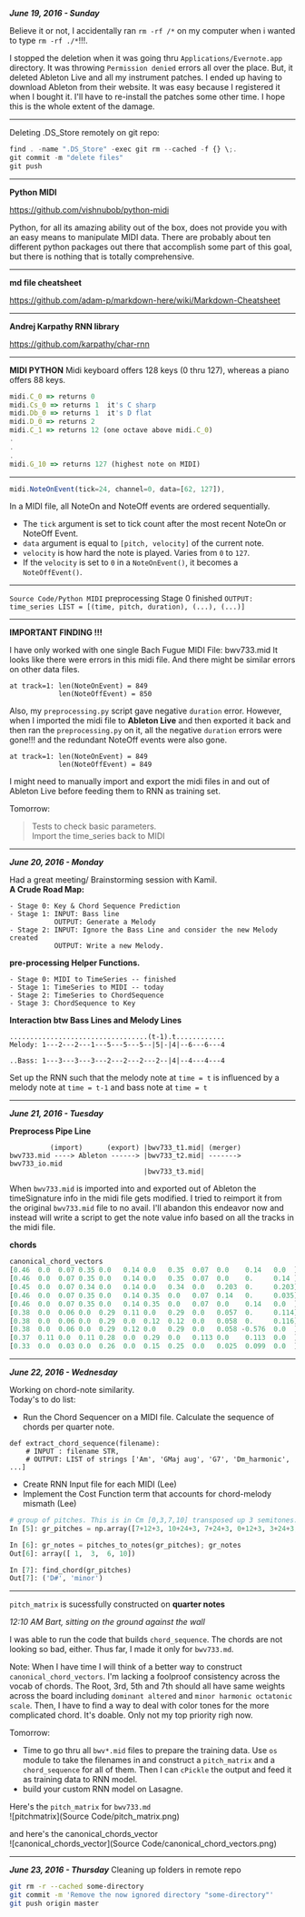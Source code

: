 ***June 19, 2016 - Sunday***

Believe it or not, I accidentally ran `rm -rf /*` on my computer when i wanted to type  `rm -rf ./*`!!!.

I stopped the deletion  when it was going thru `Applications/Evernote.app` directory. It was throwing `Permission denied` errors all over the place. But, it deleted Ableton Live and all my instrument patches. I ended up having to download Ableton from their website. It was easy because I registered it when I bought it. I'll have to re-install the patches some other time. I hope this is the whole extent of the damage.

---
Deleting .DS_Store remotely on git repo:
```javascript
find . -name ".DS_Store" -exec git rm --cached -f {} \;.
git commit -m "delete files"
git push
```
---
**Python MIDI**

https://github.com/vishnubob/python-midi

Python, for all its amazing ability out of the box, does not provide you with an easy means to manipulate MIDI data. There are probably about ten different python packages out there that accomplish some part of this goal, but there is nothing that is totally comprehensive.

---
**md file cheatsheet**

https://github.com/adam-p/markdown-here/wiki/Markdown-Cheatsheet

---
**Andrej Karpathy RNN library**

https://github.com/karpathy/char-rnn

---
**MIDI PYTHON**
Midi keyboard offers 128 keys (0 thru 127), whereas a piano offers 88 keys.

```javascript
midi.C_0 => returns 0
midi.Cs_0 => returns 1  it's C sharp
midi.Db_0 => returns 1  it's D flat
midi.D_0 => returns 2
midi.C_1 => returns 12 (one octave above midi.C_0)
.
.
.
midi.G_10 => returns 127 (highest note on MIDI)
```
- - - - - - 

```javascript
midi.NoteOnEvent(tick=24, channel=0, data=[62, 127]),
```

In a MIDI file, all NoteOn and NoteOff events are ordered sequentially. 
* The `tick` argument is set to tick count after the most recent NoteOn or NoteOff Event. 
* `data` argument is equal to `[pitch, velocity]` of the current note. 
* `velocity` is how hard the note is played. Varies from `0` to `127`.
* If the `velocity` is set to `0` in a `NoteOnEvent()`, it becomes a `NoteOffEvent()`. 

---
`Source Code/Python MIDI`
preprocessing Stage 0 finished
`OUTPUT: time_series LIST = [(time, pitch, duration), (...), (...)]`

--- 
**IMPORTANT FINDING !!!**

I have only worked with one single Bach Fugue MIDI File: bwv733.mid
It looks like there were errors in this midi file. And there might be similar errors on other data files.
```
at track=1: len(NoteOnEvent) = 849
            len(NoteOffEvent) = 850
```
Also, my `preprocessing.py` script gave negative `duration` error. 
However, when I imported the midi file to **Ableton Live** and then exported it back and then ran the `preprocessing.py` on it, all the negative `duration` errors were gone!!! and the redundant NoteOff events were also gone. 
```
at track=1: len(NoteOnEvent) = 849
            len(NoteOffEvent) = 849
```

I might need to manually import and export the midi files in and out of Ableton Live before feeding them to RNN as training set. 

Tomorrow:  
> Tests to check basic parameters.  
> Import the time_series back to MIDI 

---

***June 20, 2016 - Monday***

Had a great meeting/ Brainstorming session with Kamil.  
**A Crude Road Map:**
``` 
- Stage 0: Key & Chord Sequence Prediction
- Stage 1: INPUT: Bass line
           OUTPUT: Generate a Melody
- Stage 2: INPUT: Ignore the Bass Line and consider the new Melody created
           OUTPUT: Write a new Melody.
```


**pre-processing Helper Functions.**
```
- Stage 0: MIDI to TimeSeries -- finished
- Stage 1: TimeSeries to MIDI -- today
- Stage 2: TimeSeries to ChordSequence
- Stage 3: ChordSequence to Key
```
**Interaction btw Bass Lines and Melody Lines**
```
..................................(t-1).t............
Melody: 1---2---2---1---5---5---5--|5|-|4|--6---6---4

..Bass: 1---3---3---3---2---2---2---2--|4|--4---4---4
```

Set up the RNN such that the melody note at `time = t` is influenced by a melody note at `time = t-1` and bass note at `time = t`

---

***June 21, 2016 - Tuesday***


**Preprocess Pipe Line**
```
          (import)      (export) |bwv733_t1.mid| (merger)
bwv733.mid ----> Ableton ------> |bwv733_t2.mid| -------> bwv733_io.mid
                                 |bwv733_t3.mid|
```
When `bwv733.mid` is imported into and exported out of Ableton the timeSignature info in the midi file gets modified. I tried to reimport it from the original `bwv733.mid` file to no avail. 
I'll abandon this endeavor now and instead will write a script to get the note value info based on all the tracks in the midi file. 

**chords**
```javascript
canonical_chord_vectors
[0.46  0.0  0.07 0.35 0.0   0.14 0.0   0.35  0.07  0.0    0.14   0.0  ] minor
[0.46  0.0  0.07 0.35 0.0   0.14 0.0   0.35  0.07  0.0    0.     0.14 ] minor_harmonic
[0.45  0.0  0.07 0.34 0.0   0.14 0.0   0.34  0.0   0.203  0.     0.203] minor_melodic
[0.46  0.0  0.07 0.35 0.0   0.14 0.35  0.0   0.07  0.14   0.     0.035] minor_diminished
[0.46  0.0  0.07 0.35 0.0   0.14 0.35  0.0   0.07  0.0    0.14   0.0  ] minor_half_diminished
[0.38  0.0  0.06 0.0  0.29  0.11 0.0   0.29  0.0   0.057  0.     0.114] major
[0.38  0.0  0.06 0.0  0.29  0.0  0.12  0.12  0.0   0.058  0.     0.116] major_augmented
[0.38  0.0  0.06 0.0  0.29  0.12 0.0   0.29  0.0   0.058 -0.576  0.0  ] dominant
[0.37  0.11 0.0  0.11 0.28  0.0  0.29  0.0   0.113 0.0    0.113  0.0  ] dominant_altered
[0.33  0.0  0.03 0.0  0.26  0.0  0.15  0.25  0.0   0.025  0.099  0.0  ] dominant_sharp_11

```

---

***June 22, 2016 - Wednesday***

Working on chord-note similarity.  
Today's to do list:

*  Run the Chord Sequencer on a MIDI file. Calculate the sequence of chords per quarter note. 
```
def extract_chord_sequence(filename):
	# INPUT : filename STR, 
	# OUTPUT: LIST of strings ['Am', 'GMaj aug', 'G7', 'Dm_harmonic', ...]
```
*  Create RNN Input file for each MIDI (Lee)
*  Implement the Cost Function term that accounts for chord-melody mismath (Lee)

```python
# group of pitches. This is in Cm [0,3,7,10] transposed up 3 semitones.
In [5]: gr_pitches = np.array([7+12+3, 10+24+3, 7+24+3, 0+12+3, 3+24+3, 3+24+3, 0+36+3])

In [6]: gr_notes = pitches_to_notes(gr_pitches); gr_notes
Out[6]: array([ 1,  3,  6, 10])

In [7]: find_chord(gr_pitches)
Out[7]: ('D#', 'minor')
```

---

`pitch_matrix` is sucessfully constructed on **quarter notes**


*12:10 AM Bart, sitting on the ground against the wall*

I was able to run the code that builds 
`chord_sequence`. The chords are not looking so bad, either. 
Thus far, I made it only for `bwv733.md`. 

Note: When I have time I will think of a better way to construct 
`canonical_chord_vectors`. I'm lacking a foolproof consistency across 
the vocab of chords. The Root, 3rd, 5th and 7th should all have same 
weights across the board including `dominant altered` and
`minor harmonic octatonic scale`. Then, I have to find a way
to deal with color tones for the more complicated chord. It's doable. Only not my top priority righ now.

Tomorrow:  

* Time to go thru all `bwv*.mid` files to prepare the training data. 
Use `os` module to take the filenames in and construct a `pitch_matrix` 
and a `chord_sequence` for all of them. Then I can `cPickle` the output and feed it as training data to RNN model. 
* build your custom RNN model on Lasagne.

Here's the `pitch_matrix` for `bwv733.md`  
![pitchmatrix](Source Code/pitch_matrix.png)  


and here's the canonical_chords_vector  
![canonical_chords_vector](Source Code/canonical_chord_vectors.png)

---


***June 23, 2016 - Thursday***
Cleaning up folders in remote repo
```bash
git rm -r --cached some-directory
git commit -m 'Remove the now ignored directory "some-directory"'
git push origin master
```


